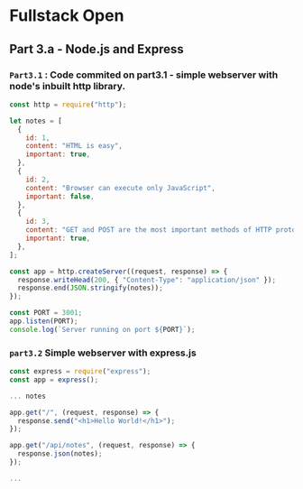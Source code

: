 # Fullstack Open

## Part 3.a - Node.js and Express

### `Part3.1` : Code commited on part3.1 - simple webserver with node's inbuilt http library.

```js
const http = require("http");

let notes = [
  {
    id: 1,
    content: "HTML is easy",
    important: true,
  },
  {
    id: 2,
    content: "Browser can execute only JavaScript",
    important: false,
  },
  {
    id: 3,
    content: "GET and POST are the most important methods of HTTP protocol",
    important: true,
  },
];

const app = http.createServer((request, response) => {
  response.writeHead(200, { "Content-Type": "application/json" });
  response.end(JSON.stringify(notes));
});

const PORT = 3001;
app.listen(PORT);
console.log(`Server running on port ${PORT}`);
```

### `part3.2` Simple webserver with express.js

```js
const express = require("express");
const app = express();

... notes

app.get("/", (request, response) => {
  response.send("<h1>Hello World!</h1>");
});

app.get("/api/notes", (request, response) => {
  response.json(notes);
});

...
```
